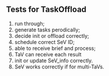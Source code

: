## Tests for TaskOffload
1) run through;
2) generate tasks perodically;
3) decide init or offload correctly;    
4) schedule correct SeV ID;
5) able to receive brief and process;   
6) TaV can receive each result
7) init or update SeV_info correctly.
8) SeV works correctly if for multi-TaVs.
